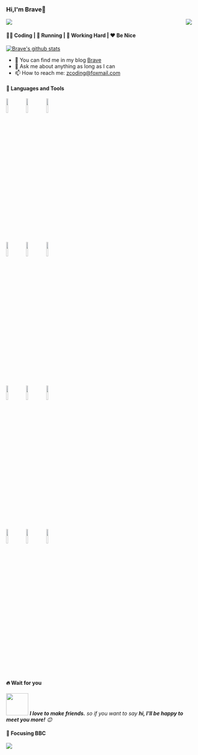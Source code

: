 ### Hi,I'm Brave:rocket:

<p><img src="https://count.getloli.com/get/@ForeverBrave"></a><img src="https://weather-icon.journeyad.repl.co/@binzhou?v=1" align="right"></p>

####  👨‍💻  Coding  |  :running:  Running  |  :office:  Working Hard  |  :hearts:  Be Nice

[![Brave's github stats](https://github-readme-stats.vercel.app/api?username=ForeverBrave&show_icons=true)](https://github.com/anuraghazra/github-readme-stats)

- 👯 You can find me in my blog  [Brave](https://www.cnblogs.com/z-coding) 
- 💬 Ask me about anything as long as I can
- 📫 How to reach me: zcoding@foxmail.com

#### :hammer: Languages and Tools
<p>  
  <!-- Your languages and tools. Be careful with the alignment. 
  You can use this sites to get logos: https://www.vectorlogo.zone or https://simpleicons.org/
  -->
  <code><img width="10%" src="https://www.vectorlogo.zone/logos/java/java-ar21.svg"></code>
  <code><img width="10%" src="https://www.vectorlogo.zone/logos/redis/redis-ar21.svg"></code>
  <code><img width="10%" src="https://www.vectorlogo.zone/logos/mysql/mysql-ar21.svg"></code>
  <br />
  <code><img width="10%" src="https://www.vectorlogo.zone/logos/springio/springio-ar21.svg"></code>
  <code><img width="10%" src="https://www.vectorlogo.zone/logos/linux/linux-ar21.svg"></code>
  <code><img width="10%" src="https://www.vectorlogo.zone/logos/nginx/nginx-ar21.svg"></code>
  <br />
  <code><img width="10%" src="https://www.vectorlogo.zone/logos/reactjs/reactjs-ar21.svg"></code>
  <code><img width="10%" src="https://www.vectorlogo.zone/logos/apache_rocketmq/apache_rocketmq-ar21.svg"></code>
  <code><img width="10%" src="https://www.vectorlogo.zone/logos/docker/docker-ar21.svg"></code>
  <br />
  <code><img width="10%" src="https://www.vectorlogo.zone/logos/git-scm/git-scm-ar21.svg"></code>
  <code><img width="10%" src="https://www.vectorlogo.zone/logos/github/github-ar21.svg"></code>
  <code><img width="10%" src="https://www.vectorlogo.zone/logos/gitlab/gitlab-ar21.svg"></code>
</p>

#### :fire: Wait for you

<img src="https://media.giphy.com/media/LnQjpWaON8nhr21vNW/giphy.gif" width="60"> <em><b>I love to make friends.</b> so if you want to say <b>hi, I'll be happy to meet you more!</b> 😊</em>

#### :sparkling_heart: Focusing BBC

<a href="https://chat.getloli.com/room/@ForeverBrave.github?title=ForeverBrave-chatroom"><img src="https://chat.getloli.com/room/@ForeverBrave.github/svg?width=600&height=280&limit=20&theme=light&title=ForeverBrave@github:%20~&fontSize=13" align="left"></a>
